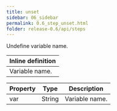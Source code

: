 ```yaml
---
title: unset
sidebar: 06_sidebar
permalink: 0.6_step_unset.html
folder: release-0.6/api/steps
---
```


Undefine variable name. 

| Inline definition |
| -------- |
| Variable name. |


| Property | Type | Description |
| ------- | ------- | -------- |
| var | String | Variable name.  |

